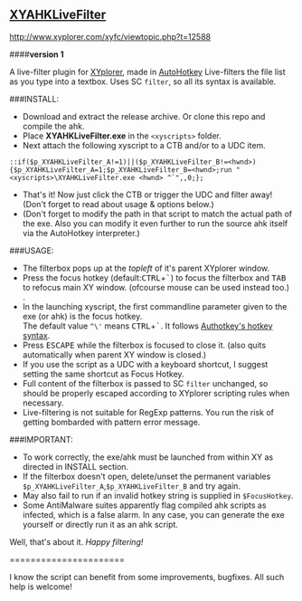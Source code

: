 ## [XYAHKLiveFilter](https://www.github.com/SammaySarkar/XYAHKLiveFilter)
http://www.xyplorer.com/xyfc/viewtopic.php?t=12588

####**version 1**

A live-filter plugin for [XYplorer](http://www.xyplorer.com), made in [AutoHotkey](http://www.ahkscript.org)
Live-filters the file list as you type into a textbox. Uses SC `filter`, so all its syntax is available.

###INSTALL:
* Download and extract the release archive. Or clone this repo and compile the ahk.
* Place **XYAHKLiveFilter.exe** in the `<xyscripts>` folder.
* Next attach the following xyscript to a CTB and/or to a UDC item.
```
::if($p_XYAHKLiveFilter_A!=1)||($p_XYAHKLiveFilter_B!=<hwnd>){$p_XYAHKLiveFilter_A=1;$p_XYAHKLiveFilter_B=<hwnd>;run "<xyscripts>\XYAHKLiveFilter.exe <hwnd> ^`",,0;};
```
* That's it! Now just click the CTB or trigger the UDC and filter away! (Don't forget to read about usage & options below.)
* (Don't forget to modify the path in that script to match the actual path of the exe.
  Also you can modify it even further to run the source ahk itself via the AutoHotkey interpreter.)


###USAGE:
* The filterbox pops up at the *topleft* of it's parent XYplorer window.
* Press the focus hotkey (default:<kbd>CTRL</kbd>+<kbd>\`</kbd>) to focus the filterbox and <kbd>TAB</kbd>
  to refocus main XY window. (ofcourse mouse can be used instead too.)<br/>.
* In the launching xyscript, the first commandline parameter given to the exe (or ahk) is the focus hotkey.<br/>
  The default value `^\'` means <kbd>CTRL</kbd>+<kbd>\`</kbd>. It follows [Authotkey's hotkey syntax](http://ahkscript.org/docs/Hotkeys.htm).
* Press <kbd>ESCAPE</kbd> while the filterbox is focused to close it. (also quits automatically when parent XY window is closed.)
* If you use the script as a UDC with a keyboard shortcut, I suggest setting the same shortcut as Focus Hotkey.
* Full content of the filterbox is passed to SC `filter` unchanged, so should be properly escaped according to XYplorer scripting rules when necessary.
* Live-filtering is not suitable for RegExp patterns. You run the risk of getting bombarded with pattern error message.


###IMPORTANT:
* To work correctly, the exe/ahk must be launched from within XY as directed in INSTALL section.
* If the filterbox doesn't open, delete/unset the permanent variables `$p_XYAHKLiveFilter_A`,`$p_XYAHKLiveFilter_B` and try again.
* May also fail to run if an invalid hotkey string is supplied in `$FocusHotkey`.
* Some AntiMalware suites apparently flag compiled ahk scripts as infected, which is a false alarm.
  In any case, you can generate the exe yourself or directly run it as an ahk script.

Well, that's about it.
*Happy filtering!*

======================

I know the script can benefit from some improvements, bugfixes. All such help is welcome!
